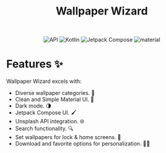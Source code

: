 <h1 align="center">Wallpaper Wizard</h1>
</br>
<p align="center">
  <img alt="API" src="https://img.shields.io/badge/Api%2021+-50f270?logo=android&logoColor=black&style=for-the-badge"/></a>
  <img alt="Kotlin" src="https://img.shields.io/badge/Kotlin-a503fc?logo=kotlin&logoColor=white&style=for-the-badge"/></a>
  <img alt="Jetpack Compose" src="https://img.shields.io/static/v1?style=for-the-badge&message=Jetpack+Compose&color=4285F4&logo=Jetpack+Compose&logoColor=FFFFFF&label="/></a> 
  <img alt="material" src="https://custom-icon-badges.demolab.com/badge/material%20you-lightblue?style=for-the-badge&logoColor=333&logo=material-you"/></a>
  </br>
  </p>

# Features ✨

Wallpaper Wizard excels with:

- Diverse wallpaper categories. 🎨<br>
- Clean and Simple Material UI. 🎨<br>
- Dark mode. 🌗<br>
- Jetpack Compose UI. 🖌<br>
- Unsplash API integration. 🌐<br>
- Search functionality. 🔍<br>
- Set wallpapers for lock & home screens. 📱<br>
- Download and favorite options for personalization. 💾🌟<br>


